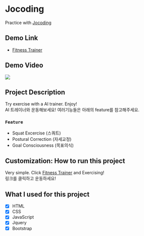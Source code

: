 # Jocoding
 Practice with [Jocoding](https://www.youtube.com/channel/UCQNE2JmbasNYbjGAcuBiRRg)

## Demo Link

- [Fitness Trainer](https://my-pose-model.netlify.app/)

## Demo Video

![](Fitness-Trainer_demo)

## Project Description 

Try exercise with a AI trainer. Enjoy!  
AI 트레이너와 운동해보세요! 여러기능들은 아래의 feature를 참고해주세요.

### `Feature`

- Squat Excercise (스쿼트)
- Postural Correction (자세교정)
- Goal Consciousness (목표의식)

## Customization: How to run this project

Very simple. Click [Fitness Trainer](https://my-pose-model.netlify.app/) and Exercising!  
링크를 클릭하고 운동하세요! 

## What I used for this project 

- [X] HTML
- [X] CSS
- [X] JavaScript
- [X] Jquery
- [X] Bootstrap
